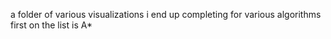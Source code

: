 a folder of various visualizations i end up completing for various algorithms
first on the list is A\*
